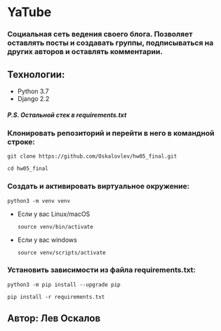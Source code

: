 # YaTube

### Социальная сеть ведения своего блога. Позволяет оставлять посты и создавать группы, подписываться на других авторов и оставлять комментарии.

## Технологии:
* Python 3.7
* Django 2.2
##### P.S. Остальной стек в requirements.txt

### Клонировать репозиторий и перейти в него в командной строке:
```
git clone https://github.com/Oskalovlev/hw05_final.git
```
```
cd hw05_final
```

### Cоздать и активировать виртуальное окружение:

```
python3 -m venv venv
```

* Если у вас Linux/macOS

    ```
    source venv/bin/activate
    ```

* Если у вас windows

    ```
    source venv/scripts/activate
    ```

### Установить зависимости из файла requirements.txt:

```
python3 -m pip install --upgrade pip
```

```
pip install -r requirements.txt
```

## Автор: Лев Оскалов
